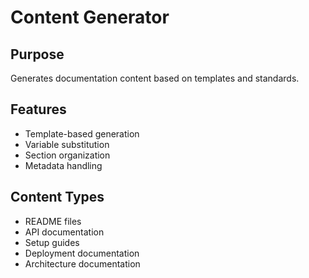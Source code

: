 # Content Generator

## Purpose
Generates documentation content based on templates and standards.

## Features
- Template-based generation
- Variable substitution
- Section organization
- Metadata handling

## Content Types
- README files
- API documentation
- Setup guides
- Deployment documentation
- Architecture documentation